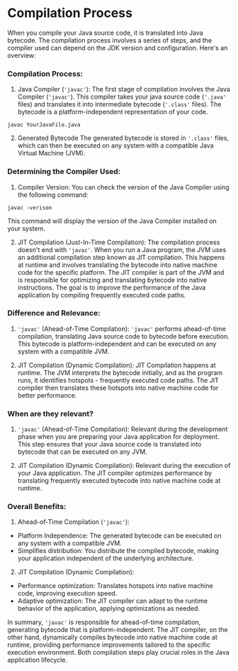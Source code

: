 # Compilation Process

When you compile your Java source code, it is translated into Java bytecode. The compilation
process involves a series of steps, and the compiler used can depend on the JDK version and
configuration. Here's an overview:

### Compilation Process:

1. Java Compiler (`'javac'`):
The first stage of compilation involves the Java Compiler (`'javac'`). This compiler takes your
java source code (`'.java'` files) and translates it into intermediate bytecode (`'.class'`
files). The bytecode is a platform-independent representation of your code.
```
javac YourJavaFile.java
```

2. Generated Bytecode
The generated bytecode is stored in `'.class'` files, which can then be executed on any
system with a compatible Java Virtual Machine (JVM).

### Determining the Compiler Used:

1. Compiler Version:
You can check the version of the Java Compiler using the following command:
```
javac -verison
```
This command will display the version of the Java Compiler installed on your system.

2. JIT Compilation (Just-In-Time Compilation):
The compilation process doesn't end with `'javac'`. When you run a Java program, the JVM uses
an additional compilation step known as JIT compilation. This happens at runtime and involves
translating the bytecode into native machine code for the specific platform. The JIT compiler
is part of the JVM and is responsible for optimizing and translating bytecode into native
instructions. The goal is to improve the performance of the Java application by compiling
frequently executed code paths.

### Difference and Relevance:

1. `'javac'` (Ahead-of-Time Compilation):
`'javac'` performs ahead-of-time compilation, translating Java source code to bytecode before
execution. This bytecode is platform-independent and can be executed on any system with a
compatible JVM.

2. JIT Compilation (Dynamic Compilation):
JIT Compilation happens at runtime. The JVM interprets the bytecode initially, and as the
program runs, it identifies hotspots - frequently executed code paths. The JIT compiler then
translates these hotspots into native machine code for better performance.

### When are they relevant?

1. `'javac'` (Ahead-of-Time Compilation):
Relevant during the development phase when you are preparing your Java application for
deployment. This step ensures that your Java source code is translated into bytecode that can
be executed on any JVM.

2. JIT Compilation (Dynamic Compilation):
Relevant during the execution of your Java application. The JIT compiler optimizes performance
by translating frequently executed bytecode into native machine code at runtime.

### Overall Benefits:

1. Ahead-of-Time Compilation (`'javac'`):
- Platform Independence: The generated bytecode can be executed on any system with a
compatible JVM.
- Simplifies distribution: You distribute the compiled bytecode, making your application
independent of the underlying architecture.

2. JIT Compilation (Dynamic Compilation):
- Performance optimization: Translates hotspots into native machine code, improving execution
speed.
- Adaptive optimization: The JIT compiler can adapt to the runtime behavior of the application,
applying optimizations as needed.

In summary, `'javac'` is responsible for ahead-of-time compilation, generating bytecode that
is platform-independent. The JIT compiler, on the other hand, dynamically compiles bytecode
into native machine code at runtime, providing performance improvements tailored to the
specific execution environment. Both compilation steps play crucial roles in the Java
application lifecycle.
